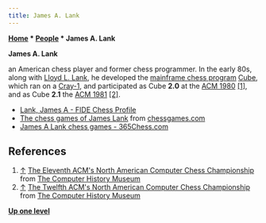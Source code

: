 ```yaml
---
title: James A. Lank
---
```

**[Home](Home "Home") \* [People](People "People") \* James A. Lank**


**James A. Lank**  

an American chess player and former chess programmer. In the early 80s, along with [Lloyd L. Lank](Lloyd_L._Lank "Lloyd L. Lank"), he developed the [mainframe chess program](Category:Mainframe "Category:Mainframe") [Cube](Cube "Cube"), which ran on a [Cray-1](Cray-1 "Cray-1"), and participated as Cube **2.0** at the [ACM 1980](ACM_1980 "ACM 1980") <a id="cite-note-1" href="#cite-ref-1">[1]</a>, and as Cube **2.1** the [ACM 1981](ACM_1981 "ACM 1981") <a id="cite-note-2" href="#cite-ref-2">[2]</a>. 






* [Lank, James A - FIDE Chess Profile](http://ratings.fide.com/card.phtml?event=2020742)
* [The chess games of James Lank](http://www.chessgames.com/perl/chessplayer?pid=57259) from [chessgames.com](http://www.chessgames.com/index.html)
* [James A Lank chess games - 365Chess.com](https://www.365chess.com/players/James_A_Lank)


## References


1. <a id="cite-ref-1" href="#cite-note-1">↑</a> [The Eleventh ACM's North American Computer Chess Championship](https://www.computerhistory.org/chess/doc-431614f6cdeeb/) from [The Computer History Museum](The_Computer_History_Museum "The Computer History Museum")
2. <a id="cite-ref-2" href="#cite-note-2">↑</a> [The Twelfth ACM's North American Computer Chess Championship](https://www.computerhistory.org/chess/doc-431614f6ce737/) from [The Computer History Museum](The_Computer_History_Museum "The Computer History Museum")

**[Up one level](People "People")**







 
